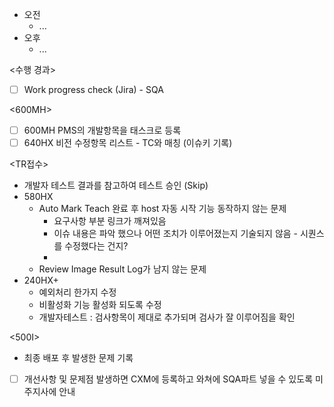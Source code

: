 - 오전
	- ...
- 오후
	- ...

<수행 경과>
- [ ] Work progress check (Jira) - SQA

\<600MH>
- [ ] 600MH PMS의 개발항목을 태스크로 등록
- [ ] 640HX 비전 수정항목 리스트 - TC와 매칭 (이슈키 기록)

<TR접수>
- 개발자 테스트 결과를 참고하여 테스트 승인 (Skip)
- 580HX
	- Auto Mark Teach 완료 후 host 자동 시작 기능 동작하지 않는 문제
		- 요구사항 부분 링크가 깨져있음
		- 이슈 내용은 파악 했으나 어떤 조치가 이루어졌는지 기술되지 않음 - 시퀀스를 수정했다는 건지?
		- 
	- Review Image Result Log가 남지 않는 문제
- 240HX+
	- 예외처리 한가지 수정
	- 비활성화 기능 활성화 되도록 수정
	- 개발자테스트 : 검사항목이 제대로 추가되며 검사가 잘 이루어짐을 확인

<500I>
- 최종 배포 후 발생한 문제 기록
- [ ] 개선사항 및 문제점 발생하면 CXM에 등록하고 와쳐에 SQA파트 넣을 수 있도록 미주지사에 안내
